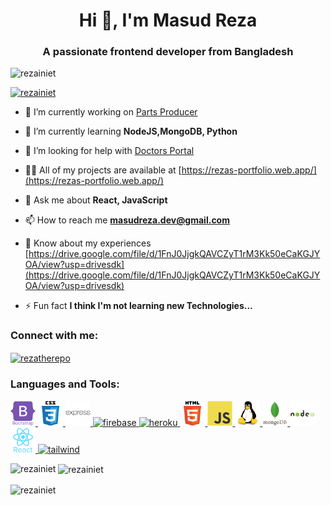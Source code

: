 <h1 align="center">Hi 👋, I'm Masud Reza</h1>
<h3 align="center">A passionate frontend developer from Bangladesh</h3>

<p align="left"> <img src="https://komarev.com/ghpvc/?username=rezainiet&label=Profile%20views&color=0e75b6&style=flat" alt="rezainiet" /> </p>

<p align="left"> <a href="https://github.com/ryo-ma/github-profile-trophy"><img src="https://github-profile-trophy.vercel.app/?username=rezainiet" alt="rezainiet" /></a> </p>

- 🔭 I’m currently working on [Parts Producer](parts-producer.web.app)

- 🌱 I’m currently learning **NodeJS,MongoDB, Python**

- 🤝 I’m looking for help with [Doctors Portal](https://github.com/rezainiet/doctors-client-mern)

- 👨‍💻 All of my projects are available at [https://rezas-portfolio.web.app/](https://rezas-portfolio.web.app/)

- 💬 Ask me about **React, JavaScript**

- 📫 How to reach me **masudreza.dev@gmail.com**

- 📄 Know about my experiences [https://drive.google.com/file/d/1FnJ0JjgkQAVCZyT1rM3Kk50eCaKGJYOA/view?usp=drivesdk](https://drive.google.com/file/d/1FnJ0JjgkQAVCZyT1rM3Kk50eCaKGJYOA/view?usp=drivesdk)

- ⚡ Fun fact **I think I'm not learning new Technologies...**

<h3 align="left">Connect with me:</h3>
<p align="left">
<a href="https://linkedin.com/in/rezatherepo" target="blank"><img align="center" src="https://raw.githubusercontent.com/rahuldkjain/github-profile-readme-generator/master/src/images/icons/Social/linked-in-alt.svg" alt="rezatherepo" height="30" width="40" /></a>
</p>

<h3 align="left">Languages and Tools:</h3>
<p align="left"> <a href="https://getbootstrap.com" target="_blank" rel="noreferrer"> <img src="https://raw.githubusercontent.com/devicons/devicon/master/icons/bootstrap/bootstrap-plain-wordmark.svg" alt="bootstrap" width="40" height="40"/> </a> <a href="https://www.w3schools.com/css/" target="_blank" rel="noreferrer"> <img src="https://raw.githubusercontent.com/devicons/devicon/master/icons/css3/css3-original-wordmark.svg" alt="css3" width="40" height="40"/> </a> <a href="https://expressjs.com" target="_blank" rel="noreferrer"> <img src="https://raw.githubusercontent.com/devicons/devicon/master/icons/express/express-original-wordmark.svg" alt="express" width="40" height="40"/> </a> <a href="https://firebase.google.com/" target="_blank" rel="noreferrer"> <img src="https://www.vectorlogo.zone/logos/firebase/firebase-icon.svg" alt="firebase" width="40" height="40"/> </a> <a href="https://heroku.com" target="_blank" rel="noreferrer"> <img src="https://www.vectorlogo.zone/logos/heroku/heroku-icon.svg" alt="heroku" width="40" height="40"/> </a> <a href="https://www.w3.org/html/" target="_blank" rel="noreferrer"> <img src="https://raw.githubusercontent.com/devicons/devicon/master/icons/html5/html5-original-wordmark.svg" alt="html5" width="40" height="40"/> </a> <a href="https://developer.mozilla.org/en-US/docs/Web/JavaScript" target="_blank" rel="noreferrer"> <img src="https://raw.githubusercontent.com/devicons/devicon/master/icons/javascript/javascript-original.svg" alt="javascript" width="40" height="40"/> </a> <a href="https://www.linux.org/" target="_blank" rel="noreferrer"> <img src="https://raw.githubusercontent.com/devicons/devicon/master/icons/linux/linux-original.svg" alt="linux" width="40" height="40"/> </a> <a href="https://www.mongodb.com/" target="_blank" rel="noreferrer"> <img src="https://raw.githubusercontent.com/devicons/devicon/master/icons/mongodb/mongodb-original-wordmark.svg" alt="mongodb" width="40" height="40"/> </a> <a href="https://nodejs.org" target="_blank" rel="noreferrer"> <img src="https://raw.githubusercontent.com/devicons/devicon/master/icons/nodejs/nodejs-original-wordmark.svg" alt="nodejs" width="40" height="40"/> </a> <a href="https://reactjs.org/" target="_blank" rel="noreferrer"> <img src="https://raw.githubusercontent.com/devicons/devicon/master/icons/react/react-original-wordmark.svg" alt="react" width="40" height="40"/> </a> <a href="https://tailwindcss.com/" target="_blank" rel="noreferrer"> <img src="https://www.vectorlogo.zone/logos/tailwindcss/tailwindcss-icon.svg" alt="tailwind" width="40" height="40"/> </a> </p>

<p><img align="left" src="https://github-readme-stats.vercel.app/api/top-langs?username=rezainiet&show_icons=true&locale=en&layout=compact" alt="rezainiet" /></p>

<p>&nbsp;<img align="center" src="https://github-readme-stats.vercel.app/api?username=rezainiet&show_icons=true&locale=en" alt="rezainiet" /></p>

<p><img align="center" src="https://github-readme-streak-stats.herokuapp.com/?user=rezainiet&" alt="rezainiet" /></p>
